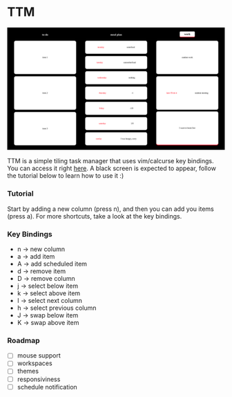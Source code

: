 # TTM

![ttm's screenshot](./media/screenshot.png)

TTM is a simple tiling task manager that uses vim/calcurse key bindings. You can access it right [here](https://owozsh.github.io./ttm/index.html). A black screen is expected to appear, follow the tutorial below to learn how to use it :)

### Tutorial

Start by adding a new column (press n), and then you can add you items (press a). For more shortcuts, take a look at the key bindings.

### Key Bindings

- n -> new column
- a -> add item
- A -> add scheduled item
- d -> remove item
- D -> remove column
- j -> select below item
- k -> select above item
- l -> select next column
- h -> select previous column
- J -> swap below item
- K -> swap above item

### Roadmap

- [ ] mouse support
- [ ] workspaces
- [ ] themes
- [ ] responsiviness
- [ ] schedule notification